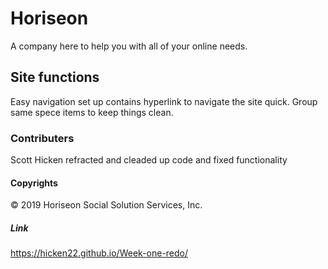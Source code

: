 # Horiseon

A company here to help you with all of your online needs.

## Site functions

Easy navigation set up contains hyperlink to navigate the site quick.
Group same spece items to keep things clean.

### Contributers

Scott Hicken refracted and cleaded up code and fixed functionality

#### Copyrights 

© 2019 Horiseon Social Solution Services, Inc.

##### Link

https://hicken22.github.io/Week-one-redo/
